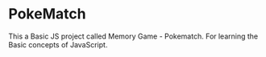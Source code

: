 # PokeMatch
This a Basic JS project called Memory Game - Pokematch. For learning the Basic concepts of JavaScript.

